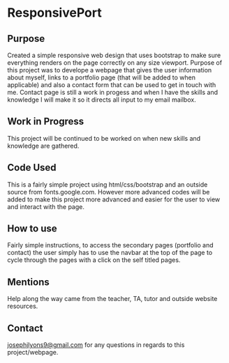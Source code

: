 # ResponsivePort

## Purpose
Created a simple responsive web design that uses bootstrap to make sure everything renders on the page correctly on any size viewport. Purpose of this project was to develope a webpage that gives the user information about myself, links to a portfolio page (that will be added to when applicable) and also a contact form that can be used to get in touch with me. Contact page is still a work in progess and when I have the skills and knowledge I will make it so it directs all input to my email mailbox. 

## Work in Progress
This project will be continued to be worked on when new skills and knowledge are gathered. 

## Code Used
This is a fairly simple project using html/css/bootstrap and an outside source from fonts.google.com.
However more advanced codes will be added to make this project more advanced and easier for the user to view and interact with the page. 

## How to use
Fairly simple instructions, to access the secondary pages (portfolio and contact) the user simply has to use the navbar at the top of the page to cycle through the pages with a click on the self titled pages. 

## Mentions
Help along the way came from the teacher, TA, tutor and outside website resources. 

## Contact
josephjlyons9@gmail.com for any questions in regards to this project/webpage. 

